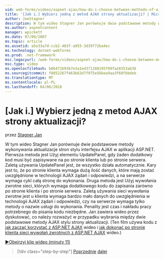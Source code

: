 ```yaml
---
uid: web-forms/videos/aspnet-ajax/how-do-i-choose-between-methods-of-ajax-page-updates
title: '[Jak i.] Wybierz jedną z metod AJAX strony aktualizacji? | Microsoft Docs'
author: JoeStagner
description: W tym wideo Stagner Jan porównuje dwie podstawowe metody wykonywania aktualizacje stron stylu interfejsu AJAX w aplikacji ASP.NET. Pierwsza metoda ma używać Upd...
ms.author: aspnetcontent
manager: wpickett
ms.date: 07/09/2007
ms.topic: article
ms.assetid: a5e33a7d-ccb2-483f-a955-3d39f72ba4ec
ms.technology: dotnet-webforms
ms.prod: .net-framework
msc.legacyurl: /web-forms/videos/aspnet-ajax/how-do-i-choose-between-methods-of-ajax-page-updates
msc.type: video
ms.openlocfilehash: b86471b93b7e3a1ed371288195f09fa28353ab36
ms.sourcegitcommit: f8852267f463b62d7f975e56bea9aa3f68fbbdeb
ms.translationtype: MT
ms.contentlocale: pl-PL
ms.lasthandoff: 04/06/2018
---
```

<a name="how-do-i-choose-between-methods-of-ajax-page-updates"></a>[Jak i.] Wybierz jedną z metod AJAX strony aktualizacji?
====================
przez [Stagner Jan](https://github.com/JoeStagner)

W tym wideo Stagner Jan porównuje dwie podstawowe metody wykonywania aktualizacje stron stylu interfejsu AJAX w aplikacji ASP.NET. Pierwsza metoda jest Użyj elementu UpdatePanel, gdy żaden dodatkowy kod musi być zapisywane na po stronie klienta lub po stronie serwera. Zaletą używania UpdatePanel jest, że wszystko działa automatycznie. Kary jest to, że po stronie klienta wymaga dużą ilość danych, które mają zostać uwzględnione w technologii AJAX żądań i odpowiedzi, a na serwerze wymaga cykl całą stronę do wykonania. Druga metoda jest Użyj wywołania zwrotne sieci, których wymaga dodatkowego kodu do zapisania zarówno po stronie klienta i po stronie serwera. Zaletą używania sieci wywołania zwrotne jest u klienta wymaga bardzo mało danych do uwzględnienia w technologii AJAX żądań i odpowiedzi, czy na serwerze wymaga tylko metody o nazwie usługi do wykonania. Penality jest czas i nakładu pracy potrzebnego do pisania kodu niezbędne. Jan zawiera wideo przez dyskutować, co należy rozważyć w przypadku wybrania między dwie podstawowe metody AJAX stylu strony aktualizacji. (Ten film używa kodu z [jak zacząć korzystać z ASP.NET AJAX](how-do-i-get-started-with-aspnet-ajax.md) wideo i [jak dokonać po stronie klienta sieci wywołań zwrotnych z ASP.NET AJAX](how-do-i-make-client-side-network-callbacks-with-aspnet-ajax.md) wideo.)

[&#9654;Obejrzyj klip wideo (minuty 11)](https://channel9.msdn.com/Blogs/ASP-NET-Site-Videos/how-do-i-choose-between-methods-of-ajax-page-updates)

> [!div class="step-by-step"]
> [Poprzednie](how-do-i-update-multiple-regions-of-a-page-with-aspnet-ajax.md)
> [dalej](how-do-i-use-other-javascript-user-interface-libraries-with-aspnet-ajax.md)
